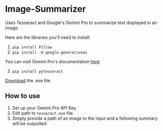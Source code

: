 # Image-Summarizer
Uses Tesseract and Google's Gemini Pro to summarize text displayed in an image. 

Here are the libraries you'll need to install:
1. `pip install Pillow`
2. `pip install -U google-generativeai` 

You can visit Gemini Pro's documentation [here](https://ai.google.dev/gemini-api/docs/get-started/python)

3. `pip install pytesseract` 

[Download](https://github.com/UB-Mannheim/tesseract/wiki) the .exe file.

## How to use
1. Set up your Gemini Pro API Key.
2. Edit path to `tesseract.exe` file.
3. Simply provide a path of an image to the input and a following summary will be outputted. 
